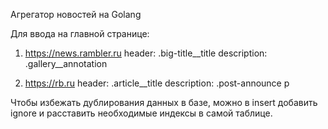 Агрегатор новостей на Golang

Для ввода на главной странице:

1. https://news.rambler.ru
header: .big-title__title
description: .gallery__annotation

2. https://rb.ru
header: .article__title
description: .post-announce p

Чтобы избежать дублирования данных в базе, можно в insert добавить ignore и расставить необходимые индексы в самой таблице.
